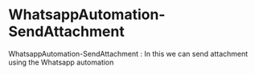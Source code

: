# WhatsappAutomation-SendAttachment
WhatsappAutomation-SendAttachment : In this we can send attachment using the Whatsapp automation
